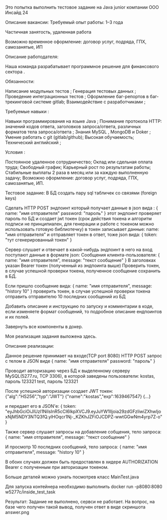 Это попытка выполнить тестовое задание на Java junior компании OOO Инсайд 24 




Описание вакансии:
Требуемый опыт работы: 1–3 года

Частичная занятость, удаленная работа

Возможно временное оформление: договор услуг, подряда, ГПХ, самозанятые, ИП

Описание работодателя:

Наша команда разрабатывает программное решение для финансового сектора .

Обязанности:

Написание модульных тестов ;
Генерация тестовых данных ;
Проведение интеграционных тестов ;
Оформление баг-репортов в баг-трекинговой системе gitlab;
Взаимодействие с разработчиками ;

Требуемые навыки :

Навыки программирования на языке Java ;
Понимание протокола HTTP: значений кодов ответа, заголовков запроса/ответа, различных форматов тела запроса/ответа ;
Знания MySQL , MongoDB и Doker ;
Умение работать с git (gitlab/github);
Высокая обучаемость;
Технический английский ;

Условия :

Постоянное удаленное сотрудничество;
Оклад или сдельная оплата труда;
Свободный график;
Карьерный рост по результатам работы;
Стабильные выплаты 2 раза в месяц или за каждую выполненную задачу;
Возможно оформление: договор услуг, подряда, ГПХ, самозанятые, ИП.





Тестовое задание:
В БД создать пару sql табличек со связями (foreign keys)

Сделать HTTP POST эндпоинт который получает данные в json вида :
{
   name: "имя отправителя"
   password: "пароль"
}
этот эндпоинт проверяет пароль по БД и создает jwt токен (срок действия токена и алгоритм подписи не принципиален, для генерации и работе с токеном можно использовать готовую библиотечку) в токен записывает данные: name: "имя отправителя"
и отправляет токен в ответ, тоже json вида:
{
   token: "тут сгенерированный токен"
}

Сервер слушает и отвечает в какой-нибудь эндпоинт в него на вход поступают данные в формате json:
Сообщения клиента-пользователя:
{
   name:       "имя отправителя",
   message:    "текст сообщение"
}
В заголовках указан Bearer токен (полученный из эндпоинта выше)
Проверить токен, в случае успешной проверки токена, полученное сообщение сохранить в БД.

Если пришло сообщение вида:
{
   name:       "имя отправителя",
   message:    "history 10"
}
проверить токен, в случае успешной проверки токена отправить отправителю 10 последних сообщений из БД

Добавить описание и инструкцию по запуску и комментарии в коде, если изменяете формат сообщений, то подробное описание ендпоинтов и их полей.

Завернуть все компоненты в докер.

Моя реализация задания выложена здесь.






Описание реализации:

Данное решение принимает на входе(TCP port 8080) HTTP POST запрос с телом в JSON виде
{
   name: "имя отправителя"
   password: "пароль"
}

Проводит авторизацию через БД к выделенному серверу MySQL(5277.ru, TCP 3306), в которой заведены пользователи:
kostas, пароль 123321
test, пароль 123321

После успешной авторизации создает JWT токен:
{"alg":"HS256","typ":"JWT"}
{"name":"kostas","exp":1639467547}
{...}

и передает его в JSON'е:
{
   token: "eyJhbGciOiJIUzI1NiIsInR5cCI6IkpXVCJ9.eyJuYW1lIjoia29zdGFzIiwiZXhwIjoxNjM5NDY3NTQ3fQ.ylHOqcr1Nj-_KZKhJZFiOJCDPZ-wwtGGwNm4yrp7Z-o"
}

Также сервер слушает запросы на добавление собщения, тело запроса:
{
   name:       "имя отправителя",
   message:    "текст сообщение"
}

И просмотр 10 последних сообщений, тело запроса:
{
   name:       "имя отправителя",
   message:    "history 10"
}

В обоих случаях должен быть предоставлен в хидере AUTHORIZATION Bearer с полученным при авторизации токеном.

Больше деталей можно узнать посмотрев класс MainTest.java


Для запуска контейнера необходимо выполнить docker run -p8080:8080 w5277c/inside_test_task





Результат:
Задание не выполнено, сервси не работает. На вопрос, на базе чего получен такой вывод, получен ответ в виде скриншота answer.png
